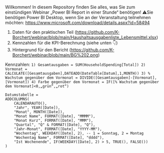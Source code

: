 Willkommen!
In diesem Repository finden Sie alles, was Sie zum einstündigen Webinar „Power BI Report in einer Stunde“ benötigen!
⚠️Sie benötigen Power BI Desktop, wenn Sie an der Veranstaltung teilnehmen möchten: https://www.microsoft.com/download/details.aspx?id=58494

1) Daten für den praktischen Teil (https://github.com/K-Borchert/webinar/blob/main/Haushaltsausgabenliste_Lebensmittel.xlsx)
2) Kennzahlen für die KPI-Berechnung (siehe unten 👇)
3) Hintergrund für den Bericht (https://github.com/K-Borchert/webinar/blob/main/BG%202.png)

Kennzahlen:
`1) Gesamtausgaben = SUM(HouseholdSpending[Total])
2) Vormonat = CALCULATE([Gesamtausgaben],DATEADD(DateTable[Datum],1,MONTH))
3) % Wachstum gegenüber dem Vormonat = DIVIDE([Gesamtausgaben]-[Vormonat],[Vormonat])
4) Farbe gegenüber dem Vormonat = IF([% Wachstum gegenüber dem Vormonat]<0,„grün“,„rot“)
`



```
Datumstabelle = 
ADDCOLUMNS(
    CALENDARAUTO(),
    "Jahr", YEAR([Date]),
    "Monat", MONTH([Date]),
    "Monat Name", FORMAT([Date], "MMMM"),
    "Monat Kurz", FORMAT([Date], "MMM"),
    "Quartal", "Q" & FORMAT([Date], "Q"),
    "Jahr-Monat", FORMAT([Date], "YYYY-MM"),
    "Wochentag", WEEKDAY([Date], 2), -- 1 = Sonntag, 2 = Montag
    "Wochentag Name", FORMAT([Date], "dddd"),
    "Ist Wochenende", IF(WEEKDAY([Date], 2) > 5, TRUE(), FALSE())
)
```

